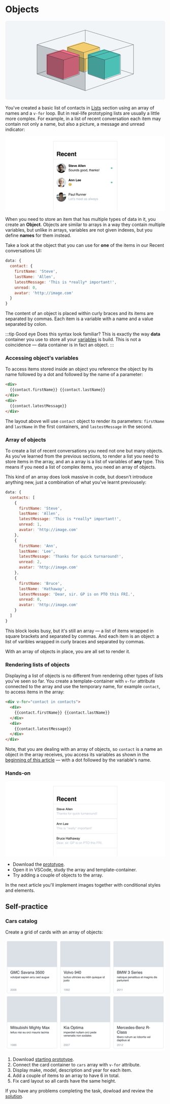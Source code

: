 # Objects

![hey](./media/object-diagram-1.png)
<!-- todo: this illustration must be fixed 🙈 -->

You've created a basic list of contacts in [Lists](./lists.md) section using an array of names and a `v-for` loop. But in real-life prototyping lists are usually a little more complex. For example, in a list of recent conversation each item may contain not only a name, but also a picture, a message and unread indicator:

![hey](./media/chats-wireframes-1.png)

When you need to store an item that has multiple types of data in it, you create an **Object**. Objects are similar to arrays in a way they contain multiple variables, but unlike in arrays, variables are not given indexes, but you define **names** for them instead.

Take a look at the object that you can use for **one** of the items in our Recent conversations UI:

```js
data: {
  contact: {
    firstName: 'Steve',
    lastName: 'Allen',
    latestMessage: 'This is *really* important!',
    unread: 0,
    avatar: 'http://image.com'
  }
}
```

The content of an object is placed within curly braces and its items are separated by commas. Each item is a variable with a name and a value separated by colon. 

:::tip Good eye
Does this syntax look familiar? This is exactly the way **data** container you use to store all your [variables](./../Data/#variables) is build. This is not a coincidence — data container is in fact an object.
:::

<!-- Similarly to the way you use arrays' [indexes](./indexes.html#indexes) to access their items in your layout, you use names to access your objects' items: -->

### Accessing object's variables

To access items stored inside an object you reference the object by its name followed by a dot and followed by the name of a parameter:

```html
<div>
  {{contact.firstName}} {{contact.lastName}} 
</div>
<div>
  {{contact.latestMessage}}
</div>
```

The layout above will use `contact` object to render its parameters: `firstName` and `lastName` in the first containers, and `lastestMessage` in the second. 

### Array of objects

To create a list of recent conversations you need not one but many objects. As you've learned from the previous sections, to render a list you need to store items in the array, and an a array is a list of variables of **any** type. This means if you need a list of complex items, you need an array of objects. 

This kind of an array does look massive in code, but doesn't introduce anything new, just a combination of what you've learnt previousely:

```js
data: {
  contacts: [
    {
      firstName: 'Steve',
      lastName: 'Allen',
      latestMessage: 'This is *really* important!',
      unread: 1,
      avatar: 'http://image.com'
    },
    {
      firstName: 'Ann',
      lastName: 'Lee',
      latestMessage: 'Thanks for quick turnaround!',
      unread: 2,
      avatar: 'http://image.com'
    },
    {
      firstName: 'Bruce',
      lastName: 'Hathaway',
      latestMessage: 'Dear, sir. GP is on PTO this FRI.',
      unread: 0,
      avatar: 'http://image.com'
    }
  ]
}
```

This block looks busy, but it's still an array — a list of items wrapped in square brackets and separated by commas. And each item is an object: a list of varibles wrapped in curly braces and separated by commas.

With an array of objects in place, you are all set to render it.

### Rendering lists of objects

Displaying a list of objects is no different from rendering other types of lists you've seen so far. You create a template-container with `v-for` attribute connected to the array and use the temporary name, for example `contact`, to access items in the array:

```html
<div v-for="contact in contacts">
  <div>
    {{contact.firstName}} {{contact.lastName}} 
  </div>
  <div>
    {{contact.latestMessage}}
  </div>
</div>
```

Note, that you are dealing with an array of objects, so `contact` is a name an object in the array receives, you access its variables as shown in the [beginning of this article](#accessing-object-s-variables) — with a dot followed by the variable's name.

### Hands-on

![hey](./media/chats-wireframes-2.png)

- Download the [prototype](./../../../course-files/interaction-basics/objects-1.html.zip).
- Open it in VSCode, study the array and template-container.
- Try adding a couple of objects to the array. <!--todo: show this being done in the video-->

In the next article you'll implement images together with conditional styles and elements.

## Self-practice

### Cars catalog

Create a grid of cards with an array of objects: 

![hey](./media/objects-wireframes-1.png)

1. Download [starting prototype](./../../../course-files/interaction-basics/practice-objects-grid-start.html.zip).
2. Connect the card container to `cars` array with `v-for` attribute.
3. Display make, model, description and year for each item.
4. Add a couple of items to an array to have 6 in total.
5. Fix card layout so all cards have the same height. 

If you have any problems completing the task, dowload and review the [solution](./../../../course-files/interaction-basics/practice-objects-grid-end.html.zip).

<!-- ### Task 2: Tab bar -->

<!-- todo: each tab is an object with a name and number of new items, this can be used in the next article to add “if 0 don't show” logic behind it -->

<!-- todo: make sure the second task is more complex and includes adding/deleting -->
